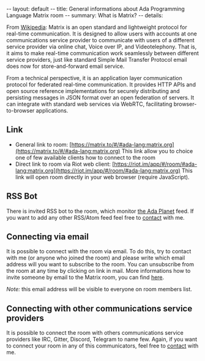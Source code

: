-- layout: default
-- title: General informations about Ada Programming Language Matrix room
-- summary: What is Matrix?
-- details: <p>From <a href="https://en.wikipedia.org/wiki/Matrix_(protocol)">Wikipedia</a>: Matrix is an open standard and lightweight protocol for real-time communication. It is designed to allow users with accounts at one communications service provider to communicate with users of a different service provider via online chat, Voice over IP, and Videotelephony. That is, it aims to make real-time communication work seamlessly between different service providers, just like standard Simple Mail Transfer Protocol email does now for store-and-forward email service.</p><p>From a technical perspective, it is an application layer communication protocol for federated real-time communication. It provides HTTP APIs and open source reference implementations for securely distributing and persisting messages in JSON format over an open federation of servers. It can integrate with standard web services via WebRTC, facilitating browser-to-browser applications.</p>

## Link

- General link to room: [https://matrix.to/#/#ada-lang:matrix.org](https://matrix.to/#/#ada-lang:matrix.org)
    This link allow you to choice one of few available clients how to connect
    to the room
- Direct link to room via Riot web client: [https://riot.im/app/#/room/#ada-lang:matrix.org](https://riot.im/app/#/room/#ada-lang:matrix.org)
    This link will open room directly in your web browser (require JavaScript).

## RSS Bot

There is invited RSS bot to the room, which monitor [the Ada Planet](adaplanet/i/) feed.
If you want to add any other RSS/Atom feed feel free to [contact](contact.html) with me.

## Connecting via email

It is possible to connect with the room via email. To do this, try to contact
with me (or anyone who joined the room) and please write which email address
will you want to subscribe to the room. You can unsubscribe from the room at
any time by clicking on link in mail. More informations how to invite someone
by email to the Matrix room, you can find [here](https://t2bot.io/email).

*Note:* this email address will be visible to everyone on room members list.

## Connecting with other communications service providers

It is possible to connect the room with others communications service
providers like IRC, Gitter, Discord, Telegram to name few. Again, if you want
to connect your room in any of this communicators, feel free to [contact](contact.html)
with me.
